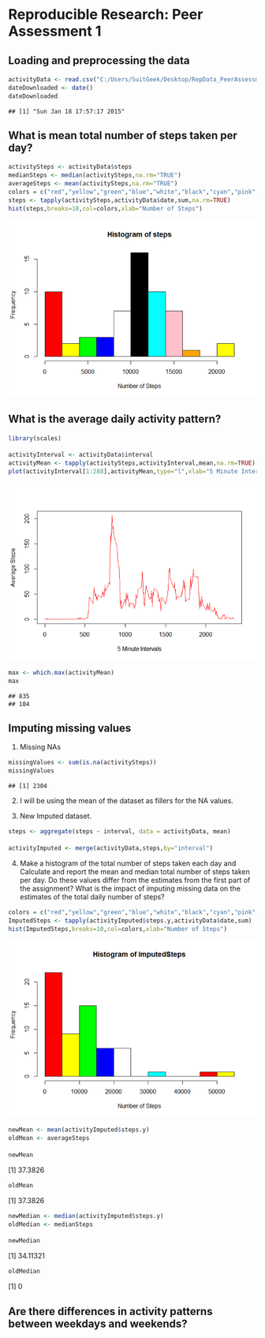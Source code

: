# Reproducible Research: Peer Assessment 1


## Loading and preprocessing the data



```r
activityData <- read.csv("C:/Users/SuitGeek/Desktop/RepData_PeerAssessment1/activity/activity.csv")
dateDownloaded <- date()
dateDownloaded
```

```
## [1] "Sun Jan 18 17:57:17 2015"
```



## What is mean total number of steps taken per day?


```r
activitySteps <- activityData$steps
medianSteps <- median(activitySteps,na.rm="TRUE")
averageSteps <- mean(activitySteps,na.rm="TRUE")
colors = c("red","yellow","green","blue","white","black","cyan","pink","orange")
steps <- tapply(activitySteps,activityData$date,sum,na.rm=TRUE)
hist(steps,breaks=10,col=colors,xlab="Number of Steps")
```

![](PA1_template_files/figure-html/meanSteps-1.png) 

## What is the average daily activity pattern?


```r
library(scales)

activityInterval <- activityData$interval
activityMean <- tapply(activitySteps,activityInterval,mean,na.rm=TRUE)
plot(activityInterval[1:288],activityMean,type="l",xlab="5 Minute Intervals",ylab="Average Steps", col="red")
```

![](PA1_template_files/figure-html/meanActivity-1.png) 

```r
max <- which.max(activityMean)
max
```

```
## 835 
## 104
```

## Imputing missing values

1. Missing NAs


```r
missingValues <- sum(is.na(activitySteps))
missingValues
```

```
## [1] 2304
```

2. I will be using the mean of the dataset as fillers for the NA values.

3. New Imputed dataset.


```r
steps <- aggregate(steps ~ interval, data = activityData, mean)

activityImputed <- merge(activityData,steps,by="interval")
```

4. Make a histogram of the total number of steps taken each day and Calculate and report the mean and median total number of steps taken per day. Do these values differ from the estimates from the first part of the assignment? What is the impact of imputing missing data on the estimates of the total daily number of steps?


```r
colors = c("red","yellow","green","blue","white","black","cyan","pink","orange")
ImputedSteps <- tapply(activityImputed$steps.y,activityData$date,sum)
hist(ImputedSteps,breaks=10,col=colors,xlab="Number of Steps")
```

![](PA1_template_files/figure-html/unnamed-chunk-1-1.png) 

```r
newMean <- mean(activityImputed$steps.y)
oldMean <- averageSteps

newMean
```

[1] 37.3826

```r
oldMean
```

[1] 37.3826

```r
newMedian <- median(activityImputed$steps.y)
oldMedian <- medianSteps

newMedian
```

[1] 34.11321

```r
oldMedian
```

[1] 0



## Are there differences in activity patterns between weekdays and weekends?




